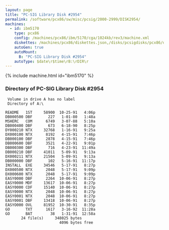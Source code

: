 ```yaml
---
layout: page
title: "PC-SIG Library Disk #2954"
permalink: /software/pcx86/sw/misc/pcsig/2000-2999/DISK2954/
machines:
  - id: ibm5170
    type: pcx86
    config: /machines/pcx86/ibm/5170/cga/1024kb/rev3/machine.xml
    diskettes: /machines/pcx86/diskettes.json,/disks/pcsigdisks/pcx86/diskettes.json
    autoGen: true
    autoMount:
      B: "PC-SIG Library Disk #2954"
    autoType: $date\r$time\rB:\rDIR\r
---
```


{% include machine.html id="ibm5170" %}

### Directory of PC-SIG Library Disk #2954

     Volume in drive A has no label
     Directory of A:\

    README   1ST     58900  10-25-91   4:06p
    DB000500 DBF       227   1-01-80   1:48a
    MSHERC   COM      6749   3-07-88   5:10a
    DB000400 DBF       673   6-18-90   8:25p
    DY000210 NTX     32768   1-16-91   9:25a
    DX000100 NTX      8192   4-15-91   7:46p
    DB000100 DBF      2878   4-15-91   7:46p
    DB000600 DBF      3521   4-22-91   9:01p
    DB000300 DBF       716   4-23-91  11:49a
    DB000210 DBF     41011   5-09-91   9:13a
    DX000211 NTX     21504   5-09-91   9:13a
    DB000000 DBF       102   5-16-91  11:17p
    INSTALL  EXE     34546   5-17-91   8:27p
    DX000500 NTX      2048   5-17-91   9:09p
    DX000600 NTX      2048   5-17-91   9:09p
    EASY0000 DBF      2264  10-06-91   8:27p
    EASY0000 MDF     13617  10-06-91   8:27p
    EASY0000 CDF     15140  10-06-91   8:27p
    EASY0000 NTX      2048  10-06-91   8:27p
    EASY0001 NTX      2048  10-06-91   8:27p
    EASY0001 DBF     13418  10-06-91   8:27p
    EASYO000 OVL     81952  10-30-91   8:35p
    GO       TXT      1617   3-16-92  11:28a
    GO       BAT        38   1-31-91  12:58a
           24 file(s)     348025 bytes
                            4096 bytes free
